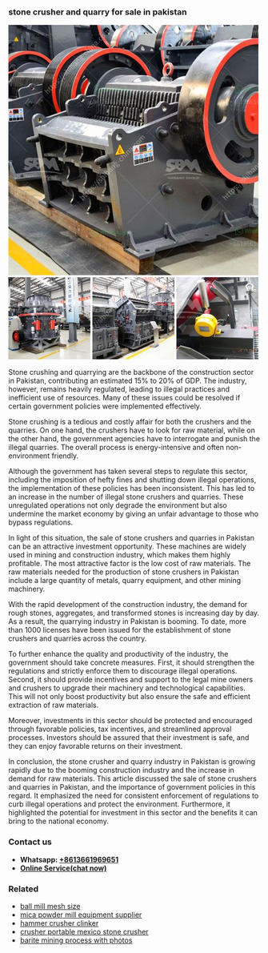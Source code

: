 <h3>stone crusher and quarry for sale in pakistan</h3><img src='1708408634.jpg' alt=''><p>Stone crushing and quarrying are the backbone of the construction sector in Pakistan, contributing an estimated 15% to 20% of GDP. The industry, however, remains heavily regulated, leading to illegal practices and inefficient use of resources. Many of these issues could be resolved if certain government policies were implemented effectively.</p><p>Stone crushing is a tedious and costly affair for both the crushers and the quarries. On one hand, the crushers have to look for raw material, while on the other hand, the government agencies have to interrogate and punish the illegal quarries. The overall process is energy-intensive and often non-environment friendly.</p><p>Although the government has taken several steps to regulate this sector, including the imposition of hefty fines and shutting down illegal operations, the implementation of these policies has been inconsistent. This has led to an increase in the number of illegal stone crushers and quarries. These unregulated operations not only degrade the environment but also undermine the market economy by giving an unfair advantage to those who bypass regulations.</p><p>In light of this situation, the sale of stone crushers and quarries in Pakistan can be an attractive investment opportunity. These machines are widely used in mining and construction industry, which makes them highly profitable. The most attractive factor is the low cost of raw materials. The raw materials needed for the production of stone crushers in Pakistan include a large quantity of metals, quarry equipment, and other mining machinery.</p><p>With the rapid development of the construction industry, the demand for rough stones, aggregates, and transformed stones is increasing day by day. As a result, the quarrying industry in Pakistan is booming. To date, more than 1000 licenses have been issued for the establishment of stone crushers and quarries across the country.</p><p>To further enhance the quality and productivity of the industry, the government should take concrete measures. First, it should strengthen the regulations and strictly enforce them to discourage illegal operations. Second, it should provide incentives and support to the legal mine owners and crushers to upgrade their machinery and technological capabilities. This will not only boost productivity but also ensure the safe and efficient extraction of raw materials.</p><p>Moreover, investments in this sector should be protected and encouraged through favorable policies, tax incentives, and streamlined approval processes. Investors should be assured that their investment is safe, and they can enjoy favorable returns on their investment.</p><p>In conclusion, the stone crusher and quarry industry in Pakistan is growing rapidly due to the booming construction industry and the increase in demand for raw materials. This article discussed the sale of stone crushers and quarries in Pakistan, and the importance of government policies in this regard. It emphasized the need for consistent enforcement of regulations to curb illegal operations and protect the environment. Furthermore, it highlighted the potential for investment in this sector and the benefits it can bring to the national economy.</p><h3>Contact us</h3><ul><li><strong>Whatsapp:&nbsp;<a href="https://wa.me/8613661969651">+8613661969651</a></strong></li><li><a href="https://swt.shibang-china.com/?git&amp;zhl&amp;stone crusher and quarry for sale in pakistan"><strong>Online Service(chat now)</strong></a></li></ul><h3>Related</h3><ul><li><a href='ball mill mesh size.md'>ball mill mesh size</a></li><li><a href='mica powder mill equipment supplier.md'>mica powder mill equipment supplier</a></li><li><a href='hammer crusher clinker.md'>hammer crusher clinker</a></li><li><a href='crusher portable mexico stone crusher.md'>crusher portable mexico stone crusher</a></li><li><a href='barite mining process with photos.md'>barite mining process with photos</a></li></ul>